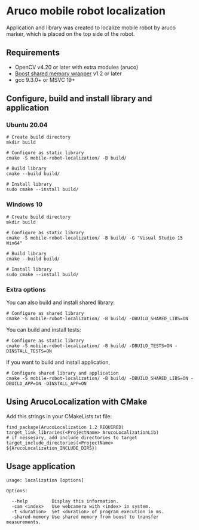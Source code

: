 # Aruco mobile robot localization

Application and library was created to localize mobile robot by aruco marker, which is placed on the top side of the robot.

## Requirements

- OpenCV v4.20 or later with extra modules (aruco)
- [Boost shared memory wrapper](https://github.com/BrOleg5/boost-shared-memory-wrapper) v1.2 or later
- gcc 9.3.0+ or MSVC 19+

## Configure, build and install library and application

### Ubuntu 20.04

```
# Create build directory
mkdir build

# Configure as static library
cmake -S mobile-robot-localization/ -B build/

# Build library
cmake --build build/

# Install library
sudo cmake --install build/
```

### Windows 10

```
# Create build directory
mkdir build

# Configure as static library
cmake -S mobile-robot-localization/ -B build/ -G "Visual Studio 15 Win64"

# Build library
cmake --build build/

# Install library
sudo cmake --install build/
```

### Extra options

You can also build and install shared library:
```
# Configure as shared library
cmake -S mobile-robot-localization/ -B build/ -DBUILD_SHARED_LIBS=ON
```

You can build and install tests:
```
# Configure as static library
cmake -S mobile-robot-localization/ -B build/ -DBUILD_TESTS=ON -DINSTALL_TESTS=ON
```

If you want to build and install application, 
```
# Configure shared library and application
cmake -S mobile-robot-localization/ -B build/ -DBUILD_SHARED_LIBS=ON -DBUILD_APP=ON -DINSTALL_APP=ON
```

## Using ArucoLocalization with CMake

Add this strings in your CMakeLists.txt file:
```
find_package(ArucoLocalization 1.2 REQUIRED)
target_link_libraries(<ProjectName> ArucoLocalizationLib)
# if nessesary, add include directories to target
target_include_directories(<ProjectName> ${ArucoLocalization_INCLUDE_DIRS})
```

## Usage application

```
usage: localization [options]

Options:

  --help         Display this information.
  -cam <index>   Use webcamera with <index> in system.
  -t <duration>  Set <duration> of program execution in ms.
  -shared-memory Use shared memory from boost to transfer measurements.
```